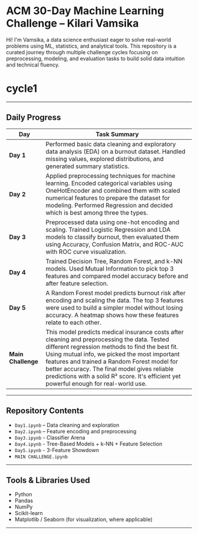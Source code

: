 # ACM 30-Day Machine Learning Challenge – Kilari Vamsika

Hi! I'm Vamsika, a data science enthusiast eager to solve real-world problems using ML, statistics, and analytical tools. This repository is a curated journey through multiple challenge cycles focusing on preprocessing, modeling, and evaluation tasks to build solid data intuition and technical fluency.

# cycle1

---

## Daily Progress

| Day | Task Summary |
|-----|--------------|
| **Day 1** | Performed basic data cleaning and exploratory data analysis (EDA) on a burnout dataset. Handled missing values, explored distributions, and generated summary statistics. |
| **Day 2** | Applied preprocessing techniques for machine learning. Encoded categorical variables using OneHotEncoder and combined them with scaled numerical features to prepare the dataset for modeling. Performed Regression and decided which is best among three the types. |
| **Day 3** | Preprocessed data using one-hot encoding and scaling. Trained Logistic Regression and LDA models to classify burnout, then evaluated them using Accuracy, Confusion Matrix, and ROC-AUC with ROC curve visualization. |
| **Day 4**  | Trained Decision Tree, Random Forest, and k-NN models. Used Mutual Information to pick top 3 features and compared model accuracy before and after feature selection. |
| **Day 5**  | A Random Forest model predicts burnout risk after encoding and scaling the data. The top 3 features were used to build a simpler model without losing accuracy. A heatmap shows how these features relate to each other. |
| **Main Challenge**  | This model predicts medical insurance costs after cleaning and preprocessing the data. Tested different regression methods to find the best fit. Using mutual info, we picked the most important features and trained a Random Forest model for better accuracy. The final model gives reliable predictions with a solid R² score. It's efficient yet powerful enough for real-world use. |





---

## Repository Contents

- `Day1.ipynb` – Data cleaning and exploration
- `Day2.ipynb` – Feature encoding and preprocessing
- `Day3.ipynb` - Classifier Arena
- `Day4.ipynb` - Tree-Based Models + k-NN + Feature Selection
- `Day5.ipynb` - 3-Feature Showdown
- `MAIN CHALLENGE.ipynb` 

---

## Tools & Libraries Used
- Python
- Pandas
- NumPy
- Scikit-learn
- Matplotlib / Seaborn (for visualization, where applicable)
---
